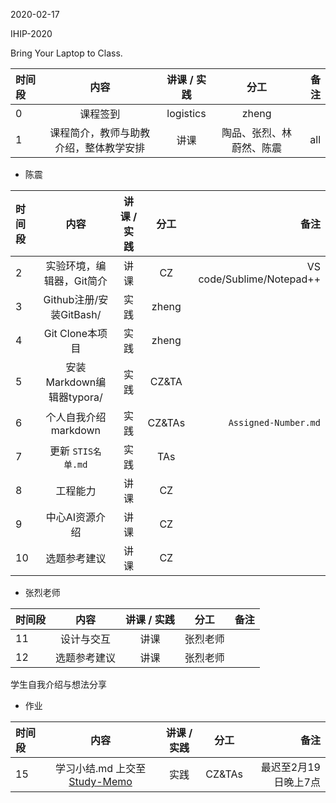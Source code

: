 2020-02-17

IHIP-2020

Bring Your Laptop to Class. 

| 时间段   |  内容    | 讲课 / 实践     |  分工  |备注       |
| :---    |   :----:    |   :----:    |    :----:    |       ---: |
|   0      | 课程签到     |  logistics   |     zheng     |        |
|   1      | 课程简介，教师与助教介绍，整体教学安排     | 讲课    |     陶品、张烈、林蔚然、陈震     |   all     |

* 陈震

| 时间段   |  内容    | 讲课 / 实践     |  分工  |备注       |
| :---    |   :----:    |   :----:    |    :----:    |       ---: |
|   2      | 实验环境，编辑器，Git简介     |  讲课    |     CZ     |  VS code/Sublime/Notepad++       |
|   3      | Github注册/安装GitBash/     |  实践    |    zheng     |        |
|   4      | Git Clone本项目     |  实践    |    zheng     |       |
|   5      | 安装Markdown编辑器typora/  |  实践    |    CZ&TA   |       |
|   6      | 个人自我介绍markdown  |  实践    |    CZ&TAs     |   ``Assigned-Number.md``     |
|   7      | 更新 ``STIS名单.md``       |  实践    |    TAs     |        |
|   8      | 工程能力     | 讲课    |    CZ     |        |
|   9      | 中心AI资源介绍 |  讲课    |   CZ     |        |
|   10     | 选题参考建议   |  讲课    |    CZ     |        |  


* 张烈老师

| 时间段   |  内容    | 讲课 / 实践     |  分工  |备注       |
| :---    |   :----:    |   :----:    |    :----:    |       ---: |
|   11     | 设计与交互   |  讲课    |    张烈老师     |        |  
|   12     | 选题参考建议   |  讲课    |    张烈老师     |        |  

学生自我介绍与想法分享

* 作业

| 时间段   |  内容    | 讲课 / 实践     |  分工  |备注       |
| :---    |   :----:    |   :----:    |    :----:    |       ---: |
|   15     | 学习小结.md 上交至[Study-Memo](../../Study-Memo)    |  实践    |     CZ&TAs     |   最迟至2月19日晚上7点      |

